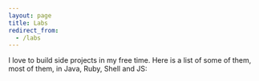 ```yaml
---
layout: page
title: Labs
redirect_from:
  - /labs
---
```


I love to build side projects in my free time. Here is a list of some
of them, most of them, in Java, Ruby, Shell and JS:

<div class="github-cards">
  <div class="github-card" data-github="gwtbootstrap/gwt-bootstrap"></div>
  <div class="github-card" data-github="caarlos0/nprogress-rails"></div>
  <div class="github-card" data-github="caarlos0/up"></div>
  <div class="github-card" data-github="caarlos0/coverage-maven-plugin"></div>
  <div class="github-card" data-github="caarlos0/turbolinks_transitions"></div>
  <div class="github-card" data-github="caarlos0/railscasts-downloader"></div>
  <div class="github-card" data-github="caarlos0/java-best-practices"></div>
  <div class="github-card" data-github="caarlos0/persistence-base"></div>
</div>
<script src="http://lab.lepture.com/github-cards/widget.js"></script>
